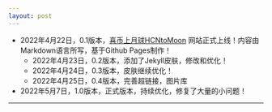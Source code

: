 ```yaml
---
layout: post
---
```




- 2022年4月22日，0.1版本，[喜币上月球HCNtoMoon](https://hcntomoon.github.io/) 网站正式上线！内容由Markdown语言所写，基于Github Pages制作！
  -  2022年4月23日，0.2版本，添加了Jekyll皮肤，修改和优化！
  - 2022年4月24日，0.3版本，皮肤继续优化！
  - 2022年4月25日，0.4版本，完善超链接，图片库
- 2022年5月7日，1.0版本，正式版本，持续优化，修复了大量的小问题！



---

